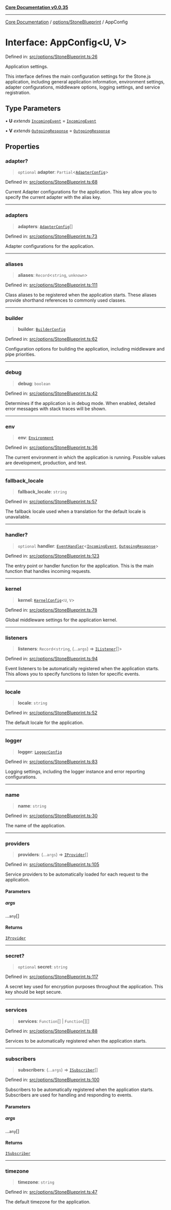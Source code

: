 [**Core Documentation v0.0.35**](../../../README.md)

***

[Core Documentation](../../../modules.md) / [options/StoneBlueprint](../README.md) / AppConfig

# Interface: AppConfig\<U, V\>

Defined in: [src/options/StoneBlueprint.ts:26](https://github.com/stonemjs/core/blob/83759020101bdf94fc7c7a0d8609e63689d57c0f/src/options/StoneBlueprint.ts#L26)

Application settings.

This interface defines the main configuration settings for the Stone.js application,
including general application information, environment settings, adapter configurations,
middleware options, logging settings, and service registration.

## Type Parameters

• **U** *extends* [`IncomingEvent`](../../../events/IncomingEvent/classes/IncomingEvent.md) = [`IncomingEvent`](../../../events/IncomingEvent/classes/IncomingEvent.md)

• **V** *extends* [`OutgoingResponse`](../../../events/OutgoingResponse/classes/OutgoingResponse.md) = [`OutgoingResponse`](../../../events/OutgoingResponse/classes/OutgoingResponse.md)

## Properties

### adapter?

> `optional` **adapter**: `Partial`\<[`AdapterConfig`](../../AdapterConfig/interfaces/AdapterConfig.md)\>

Defined in: [src/options/StoneBlueprint.ts:68](https://github.com/stonemjs/core/blob/83759020101bdf94fc7c7a0d8609e63689d57c0f/src/options/StoneBlueprint.ts#L68)

Current Adapter configurations for the application.
This key allow you to specify the current adapter with the alias key.

***

### adapters

> **adapters**: [`AdapterConfig`](../../AdapterConfig/interfaces/AdapterConfig.md)[]

Defined in: [src/options/StoneBlueprint.ts:73](https://github.com/stonemjs/core/blob/83759020101bdf94fc7c7a0d8609e63689d57c0f/src/options/StoneBlueprint.ts#L73)

Adapter configurations for the application.

***

### aliases

> **aliases**: `Record`\<`string`, `unknown`\>

Defined in: [src/options/StoneBlueprint.ts:111](https://github.com/stonemjs/core/blob/83759020101bdf94fc7c7a0d8609e63689d57c0f/src/options/StoneBlueprint.ts#L111)

Class aliases to be registered when the application starts.
These aliases provide shorthand references to commonly used classes.

***

### builder

> **builder**: [`BuilderConfig`](../../BuilderConfig/interfaces/BuilderConfig.md)

Defined in: [src/options/StoneBlueprint.ts:62](https://github.com/stonemjs/core/blob/83759020101bdf94fc7c7a0d8609e63689d57c0f/src/options/StoneBlueprint.ts#L62)

Configuration options for building the application, including middleware and pipe priorities.

***

### debug

> **debug**: `boolean`

Defined in: [src/options/StoneBlueprint.ts:42](https://github.com/stonemjs/core/blob/83759020101bdf94fc7c7a0d8609e63689d57c0f/src/options/StoneBlueprint.ts#L42)

Determines if the application is in debug mode.
When enabled, detailed error messages with stack traces will be shown.

***

### env

> **env**: [`Environment`](../enumerations/Environment.md)

Defined in: [src/options/StoneBlueprint.ts:36](https://github.com/stonemjs/core/blob/83759020101bdf94fc7c7a0d8609e63689d57c0f/src/options/StoneBlueprint.ts#L36)

The current environment in which the application is running.
Possible values are development, production, and test.

***

### fallback\_locale

> **fallback\_locale**: `string`

Defined in: [src/options/StoneBlueprint.ts:57](https://github.com/stonemjs/core/blob/83759020101bdf94fc7c7a0d8609e63689d57c0f/src/options/StoneBlueprint.ts#L57)

The fallback locale used when a translation for the default locale is unavailable.

***

### handler?

> `optional` **handler**: [`EventHandler`](../../../definitions/type-aliases/EventHandler.md)\<[`IncomingEvent`](../../../events/IncomingEvent/classes/IncomingEvent.md), [`OutgoingResponse`](../../../events/OutgoingResponse/classes/OutgoingResponse.md)\>

Defined in: [src/options/StoneBlueprint.ts:123](https://github.com/stonemjs/core/blob/83759020101bdf94fc7c7a0d8609e63689d57c0f/src/options/StoneBlueprint.ts#L123)

The entry point or handler function for the application.
This is the main function that handles incoming requests.

***

### kernel

> **kernel**: [`KernelConfig`](../../KernelConfig/interfaces/KernelConfig.md)\<`U`, `V`\>

Defined in: [src/options/StoneBlueprint.ts:78](https://github.com/stonemjs/core/blob/83759020101bdf94fc7c7a0d8609e63689d57c0f/src/options/StoneBlueprint.ts#L78)

Global middleware settings for the application kernel.

***

### listeners

> **listeners**: `Record`\<`string`, (...`args`) => [`IListener`](../../../definitions/interfaces/IListener.md)[]\>

Defined in: [src/options/StoneBlueprint.ts:94](https://github.com/stonemjs/core/blob/83759020101bdf94fc7c7a0d8609e63689d57c0f/src/options/StoneBlueprint.ts#L94)

Event listeners to be automatically registered when the application starts.
This allows you to specify functions to listen for specific events.

***

### locale

> **locale**: `string`

Defined in: [src/options/StoneBlueprint.ts:52](https://github.com/stonemjs/core/blob/83759020101bdf94fc7c7a0d8609e63689d57c0f/src/options/StoneBlueprint.ts#L52)

The default locale for the application.

***

### logger

> **logger**: [`LoggerConfig`](../../LoggerConfig/interfaces/LoggerConfig.md)

Defined in: [src/options/StoneBlueprint.ts:83](https://github.com/stonemjs/core/blob/83759020101bdf94fc7c7a0d8609e63689d57c0f/src/options/StoneBlueprint.ts#L83)

Logging settings, including the logger instance and error reporting configurations.

***

### name

> **name**: `string`

Defined in: [src/options/StoneBlueprint.ts:30](https://github.com/stonemjs/core/blob/83759020101bdf94fc7c7a0d8609e63689d57c0f/src/options/StoneBlueprint.ts#L30)

The name of the application.

***

### providers

> **providers**: (...`args`) => [`IProvider`](../../../definitions/interfaces/IProvider.md)[]

Defined in: [src/options/StoneBlueprint.ts:105](https://github.com/stonemjs/core/blob/83759020101bdf94fc7c7a0d8609e63689d57c0f/src/options/StoneBlueprint.ts#L105)

Service providers to be automatically loaded for each request to the application.

#### Parameters

##### args

...`any`[]

#### Returns

[`IProvider`](../../../definitions/interfaces/IProvider.md)

***

### secret?

> `optional` **secret**: `string`

Defined in: [src/options/StoneBlueprint.ts:117](https://github.com/stonemjs/core/blob/83759020101bdf94fc7c7a0d8609e63689d57c0f/src/options/StoneBlueprint.ts#L117)

A secret key used for encryption purposes throughout the application.
This key should be kept secure.

***

### services

> **services**: `Function`[] \| `Function`[][]

Defined in: [src/options/StoneBlueprint.ts:88](https://github.com/stonemjs/core/blob/83759020101bdf94fc7c7a0d8609e63689d57c0f/src/options/StoneBlueprint.ts#L88)

Services to be automatically registered when the application starts.

***

### subscribers

> **subscribers**: (...`args`) => [`ISubscriber`](../../../definitions/interfaces/ISubscriber.md)[]

Defined in: [src/options/StoneBlueprint.ts:100](https://github.com/stonemjs/core/blob/83759020101bdf94fc7c7a0d8609e63689d57c0f/src/options/StoneBlueprint.ts#L100)

Subscribers to be automatically registered when the application starts.
Subscribers are used for handling and responding to events.

#### Parameters

##### args

...`any`[]

#### Returns

[`ISubscriber`](../../../definitions/interfaces/ISubscriber.md)

***

### timezone

> **timezone**: `string`

Defined in: [src/options/StoneBlueprint.ts:47](https://github.com/stonemjs/core/blob/83759020101bdf94fc7c7a0d8609e63689d57c0f/src/options/StoneBlueprint.ts#L47)

The default timezone for the application.
